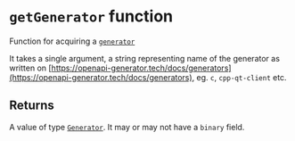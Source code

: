 # `getGenerator` function

Function for acquiring a [`generator`](../types/generator.md)

It takes a single argument, a string representing name of the generator as written on [https://openapi-generator.tech/docs/generators](https://openapi-generator.tech/docs/generators), eg. `c`, `cpp-qt-client` etc.

## Returns

A value of type [`Generator`](../types/generator.md). It may or may not have a `binary` field.
